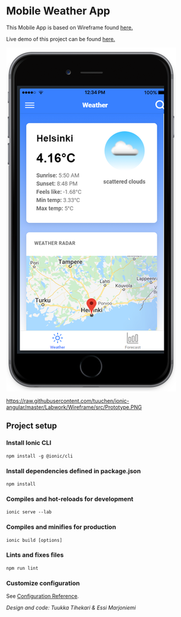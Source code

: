 # Mobile Weather App

This Mobile App is based on Wireframe found [here.](https://github.com/tuuchen/ionic-angular/tree/master/Labwork/Wireframe)

Live demo of this project can be found [here.](https://ionic-angular-demo.herokuapp.com/)

![WeatherApp](https://raw.githubusercontent.com/tuuchen/ionic-angular/master/Labwork/WeatherApp/src/assets/app.PNG)

https://raw.githubusercontent.com/tuuchen/ionic-angular/master/Labwork/Wireframe/src/Prototype.PNG

## Project setup

### Install Ionic CLI

```
npm install -g @ionic/cli
```

### Install dependencies defined in package.json

```
npm install
```

### Compiles and hot-reloads for development

```
ionic serve --lab
```

### Compiles and minifies for production

```
ionic build [options]
```

### Lints and fixes files

```
npm run lint
```

### Customize configuration

See [Configuration Reference](https://ionicframework.com/docs/cli/configuration).

_Design and code: Tuukka Tihekari & Essi Marjoniemi_
